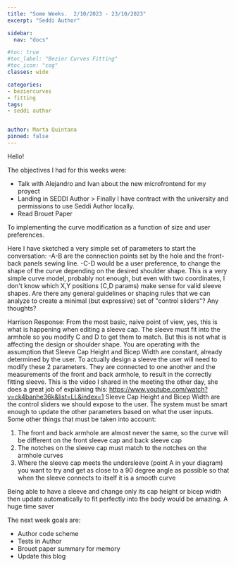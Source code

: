 ```yaml
---
title: "Some Weeks.  2/10/2023 - 23/10/2023"
excerpt: "Seddi Author"

sidebar:
  nav: "docs"

#toc: true
#toc_label: "Bezier Curves Fitting"
#toc_icon: "cog"
classes: wide

categories:
- beziercurves
- fitting
tags:
- seddi author


author: Marta Quintana
pinned: false
---
```

Hello!

The objectives I had for this weeks were:
- Talk with Alejandro and Ivan about the new microfrontend for my proyect
- Landing in SEDDI Author > Finally I have contract with the university and permissions to use Seddi Author locally.
- Read Brouet Paper 

To implementing the curve modification as a function of size and user preferences.

Here I have sketched a very simple set of parameters to start the conversation:
-A-B are the connection points set by the hole and the front-back panels sewing line.
-C-D would be a user preference, to change the shape of the curve depending on the desired shoulder shape. This is a very simple curve model, probably not enough, but even with two coordinates, I don't know which X,Y  positions (C,D params)  make sense for valid sleeve shapes. Are there any general guidelines or shaping rules that we can analyze to create a minimal (but expressive) set of "control sliders"? Any thoughts?

Harrison Response:
From the most basic, naive point of view, yes, this is what is happening when editing a sleeve cap. The sleeve must fit into the armhole so you modify C and D to get them to match. But this is not what is affecting the design or shoulder shape.
You are operating with the assumption that Sleeve Cap Height and Bicep Width are constant, already determined by the user. To actually design a sleeve the user will need to modify these 2 parameters. They are connected to one another and the measurements of the front and back armhole, to result in the correctly fitting sleeve.
This is the video I shared in the meeting the other day, she does a great job of explaining this: https://www.youtube.com/watch?v=ck4banhe36k&list=LL&index=1
Sleeve Cap Height and Bicep Width are the control sliders we should expose to the user. The system must be smart enough to update the other parameters based on what the user inputs.
Some other things that must be taken into account:
1. The front and back armhole are almost never the same, so the curve will be different on the front sleeve cap and back sleeve cap
2. The notches on the sleeve cap must match to the notches on the armhole curves
3. Where the sleeve cap meets the undersleeve (point A in your diagram) you want to try and get as close to a 90 degree angle as possible so that when the sleeve connects to itself it is a smooth curve

Being able to have a sleeve and change only its cap height or bicep width then update automatically to fit perfectly into the body would be amazing. A huge time saver



The next week goals are:

- Author code scheme
- Tests in Author
- Brouet paper summary for memory
- Update this blog





